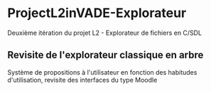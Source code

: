# ProjectL2inVADE-Explorateur
Deuxième itération du projet L2 - Explorateur de fichiers en C/SDL

## Revisite de l'explorateur classique en arbre
Système de propositions à l'utilisateur en fonction des habitudes d'utilisation, revisite des interfaces du type Moodle
